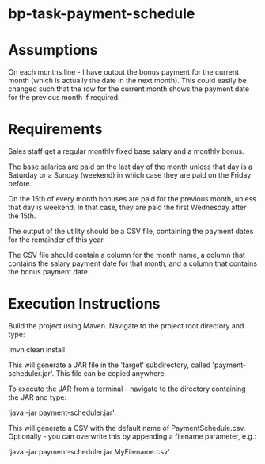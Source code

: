 bp-task-payment-schedule
========================

Assumptions
========================
On each months line - I have output the bonus payment for the current month (which is actually the date in the next month). This could easily be changed such that the row for the current month shows the payment date for the previous month if required.


Requirements
========================
Sales staff get a regular monthly fixed base salary and a monthly bonus.

The base salaries are paid on the last day of the month unless that day is a Saturday or a Sunday (weekend) in which case they are paid on the Friday before.

On the 15th of every month bonuses are paid for the previous month, unless that day is weekend. In that case, they are paid the first Wednesday after the 15th.

The output of the utility should be a CSV file, containing the payment dates for the remainder of this year. 

The CSV file should contain a column for the month name, a column that contains the salary payment date for that month, and a column that contains the bonus payment date.

Execution Instructions
======================
Build the project using Maven. Navigate to the project root directory and type:

'mvn clean install' 

This will generate a JAR file in the 'target' subdirectory, called 'payment-scheduler.jar'. This file can be copied anywhere.

To execute the JAR from a terminal - navigate to the directory containing the JAR and type:

'java -jar payment-scheduler.jar'

This will generate a CSV with the default name of PaymentSchedule.csv. Optionally - you can overwrite this by appending a filename parameter, e.g.:

'java -jar payment-scheduler.jar MyFilename.csv'




